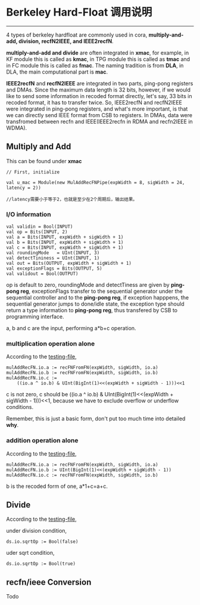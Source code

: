 
# Berkeley Hard-Float 调用说明

---

4 types of berkeley hardfloat are commonly used in cora, **multiply-and-add, division, recfN2IEEE, and IEEE2recfN**.

**multiply-and-add and divide** are often integrated in **xmac**, for example, in KF module this is called as **kmac**, in TPG module this is called as **tmac** and in FC module this is called as **fmac**. The naming tradition is from **DLA**, in DLA, the main computational part is **mac**.

**IEEE2recfN** and **recfN2IEEE** are integrated in two parts, ping-pong registers and DMAs. Since the maximum data length is 32 bits, however, if we would like to send some information in recoded format directly, let's say, 33 bits in recoded format, it has to transfer twice. So, IEEE2recfN and recfN2IEEE were integrated in ping-pong registers, and what's more important, is that we can directly send IEEE format from CSB to registers. In DMAs, data were transfromed between recfn and IEEE(IEEE2recfn in RDMA and recfn2IEEE in WDMA).


## Multiply and Add

This can be found under **xmac**

```
// First, initialize

val u_mac = Module(new MulAddRecFNPipe(expWidth = 8, sigWidth = 24, latency = 2))

//latency需要小于等于2，也就是至少在2个周期后，输出结果。

```

### I/O information

```
val validin = Bool(INPUT)
val op = Bits(INPUT, 2)
val a = Bits(INPUT, expWidth + sigWidth + 1)
val b = Bits(INPUT, expWidth + sigWidth + 1)
val c = Bits(INPUT, expWidth + sigWidth + 1)
val roundingMode   = UInt(INPUT, 3)
val detectTininess = UInt(INPUT, 1)
val out = Bits(OUTPUT, expWidth + sigWidth + 1)
val exceptionFlags = Bits(OUTPUT, 5)
val validout = Bool(OUTPUT)

```

op is default to zero, roundingMode and detectTiness are given by **ping-pong reg**, exceptionFlags transfer to the sequential generator under the sequential controller and to the **ping-pong reg**, if exception happpens, the sequential generator jumps to done/idle state, the exception type should return a type information to **ping-pong reg**, thus transfered by CSB to programming interface.

a, b and c are the input, performing a*b+c operation.


### multiplication operation alone

According to the [testing-file](https://github.com/ucb-bar/berkeley-hardfloat/blob/2f9cdc3b0e701b644b2ebb860ef2485b05b7d605/src/main/scala/ValExec_MulAddRecFN.scala), 

```
mulAddRecFN.io.a := recFNFromFN(expWidth, sigWidth, io.a)
mulAddRecFN.io.b := recFNFromFN(expWidth, sigWidth, io.b)
mulAddRecFN.io.c :=
    ((io.a ^ io.b) & UInt(BigInt(1)<<(expWidth + sigWidth - 1)))<<1
```

c is not zero, c should be ((io.a ^ io.b) & UInt(BigInt(1)<<(expWidth + sigWidth - 1)))<<1, because we have to exclude overflow or underflow conditions.

Remember, this is just a basic form, don't put too much time into detailed **why**.


### addition operation alone

According to the [testing-file](https://github.com/ucb-bar/berkeley-hardfloat/blob/2f9cdc3b0e701b644b2ebb860ef2485b05b7d605/src/main/scala/ValExec_MulAddRecFN.scala), 

```
mulAddRecFN.io.a := recFNFromFN(expWidth, sigWidth, io.a)
mulAddRecFN.io.b := UInt(BigInt(1)<<(expWidth + sigWidth - 1))
mulAddRecFN.io.c := recFNFromFN(expWidth, sigWidth, io.b)

```

b is the recoded form of one, a*1+c=a+c.


## Divide

According to the [testing-file](https://github.com/ucb-bar/berkeley-hardfloat/blob/2f9cdc3b0e701b644b2ebb860ef2485b05b7d605/src/main/scala/ValExec_DivSqrtRecFN_small.scala), 

under division condition, 

```
ds.io.sqrtOp := Bool(false)
```

uder sqrt condition,

```
ds.io.sqrtOp := Bool(true)
```


## recfn/ieee Conversion

Todo


























